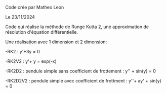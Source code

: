 Code crée par Matheo Leon 

Le 23/11/2024

Code qui réalise la méthode de Runge Kutta 2, une approximation de résolution d'équation différentielle. 

Une réalisation avec 1 dimension et 2 dimension:

-RK2 : y'+3y = 0

-RK2V2 : y'+ y = exp(-x)

-RK2D2 : pendule simple sans coefficient de frottement : y'' + sin(y) = 0

-RK2D2V2 : pendule simple avec coefficient de frottment : y''+ ay' + sin(y) = 0
